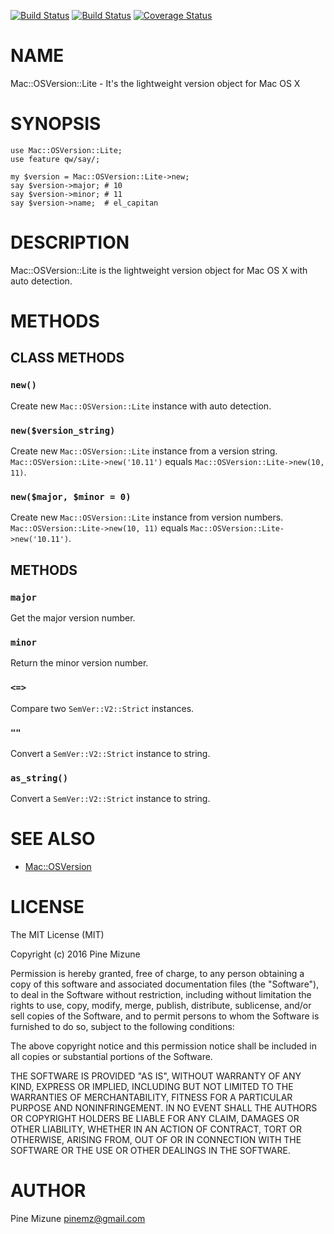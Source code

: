[![Build Status](https://travis-ci.org/pine613/p5-Mac-OSVersion-Lite.svg?branch=master)](https://travis-ci.org/pine613/p5-Mac-OSVersion-Lite) [![Build Status](https://img.shields.io/appveyor/ci/pine613/p5-Mac-OSVersion-Lite/master.svg)](https://ci.appveyor.com/project/pine613/p5-Mac-OSVersion-Lite/branch/master) [![Coverage Status](http://codecov.io/github/pine613/p5-Mac-OSVersion-Lite/coverage.svg?branch=master)](https://codecov.io/github/pine613/p5-Mac-OSVersion-Lite?branch=master)
# NAME

Mac::OSVersion::Lite - It's the lightweight version object for Mac OS X

# SYNOPSIS

    use Mac::OSVersion::Lite;
    use feature qw/say/;

    my $version = Mac::OSVersion::Lite->new;
    say $version->major; # 10
    say $version->minor; # 11
    say $version->name;  # el_capitan

# DESCRIPTION

Mac::OSVersion::Lite is the lightweight version object for Mac OS X with auto detection.

# METHODS

## CLASS METHODS

### `new()`

Create new `Mac::OSVersion::Lite` instance with auto detection.

### `new($version_string)`

Create new `Mac::OSVersion::Lite` instance from a version string.
`Mac::OSVersion::Lite->new('10.11')` equals `Mac::OSVersion::Lite->new(10, 11)`.

### `new($major, $minor = 0)`

Create new `Mac::OSVersion::Lite` instance from version numbers.
`Mac::OSVersion::Lite->new(10, 11)` equals `Mac::OSVersion::Lite->new('10.11')`.

## METHODS

### `major`

Get the major version number.

### `minor`

Return the minor version number.

### `<=>`

Compare two `SemVer::V2::Strict` instances.

### `""`

Convert a `SemVer::V2::Strict` instance to string.

### `as_string()`

Convert a `SemVer::V2::Strict` instance to string.

# SEE ALSO

- [Mac::OSVersion](https://metacpan.org/pod/Mac::OSVersion)

# LICENSE

The MIT License (MIT)

Copyright (c) 2016 Pine Mizune

Permission is hereby granted, free of charge, to any person obtaining a copy
of this software and associated documentation files (the "Software"), to deal
in the Software without restriction, including without limitation the rights
to use, copy, modify, merge, publish, distribute, sublicense, and/or sell
copies of the Software, and to permit persons to whom the Software is
furnished to do so, subject to the following conditions:

The above copyright notice and this permission notice shall be included in
all copies or substantial portions of the Software.

THE SOFTWARE IS PROVIDED "AS IS", WITHOUT WARRANTY OF ANY KIND, EXPRESS OR
IMPLIED, INCLUDING BUT NOT LIMITED TO THE WARRANTIES OF MERCHANTABILITY,
FITNESS FOR A PARTICULAR PURPOSE AND NONINFRINGEMENT. IN NO EVENT SHALL THE
AUTHORS OR COPYRIGHT HOLDERS BE LIABLE FOR ANY CLAIM, DAMAGES OR OTHER
LIABILITY, WHETHER IN AN ACTION OF CONTRACT, TORT OR OTHERWISE, ARISING FROM,
OUT OF OR IN CONNECTION WITH THE SOFTWARE OR THE USE OR OTHER DEALINGS IN
THE SOFTWARE.

# AUTHOR

Pine Mizune <pinemz@gmail.com>
